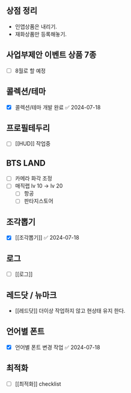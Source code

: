 

## 상점 정리 
 - 인앱상품은 내리기. 
 - 재화상품만 등록해놓기.
## 사업부제안 이벤트 상품 7종
- [ ]  8월로 할 예정

## 콜렉션/테마
- [x] 콜렉션/테마 개발 완료 ✅ 2024-07-18

## 프로필테두리
- [ ]  [[HUD]]  작업중

## BTS LAND
- [ ] 카메라 화각 조정
- [ ] 매직랩 lv 10 -> lv 20 
	- [ ] 항공
	- [ ] 판타지스토어

## 조각뽑기
- [x] [[조각뽑기]] ✅ 2024-07-18

## 로그
- [ ]  [[로그]] 


## 레드닷 / 뉴마크 
 - [[레드닷]] 더이상 작업하지 않고 현상태 유지 한다. 


## 언어별 폰트
- [x] 언어별 폰트 변경 작업 ✅ 2024-07-18


## 최적화
- [ ] [[최적화]] checklist


